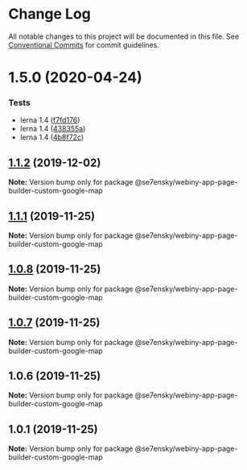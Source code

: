 # Change Log

All notable changes to this project will be documented in this file.
See [Conventional Commits](https://conventionalcommits.org) for commit guidelines.

# 1.5.0 (2020-04-24)


### Tests

* lerna 1.4 ([f7fd176](https://github.com/SE7ENSKY/se7ensky-webiny-plugins/commit/f7fd176e4758f9de38a6399e04392e248448f0a4))
* lerna 1.4 ([438355a](https://github.com/SE7ENSKY/se7ensky-webiny-plugins/commit/438355aad6cecb4a82ead77fd8510c29ce9424ce))
* lerna 1.4 ([4b8f72c](https://github.com/SE7ENSKY/se7ensky-webiny-plugins/commit/4b8f72ceac05a33f7e1958bd5e4a5a7cd0f31fa7))





## [1.1.2](https://github.com/SE7ENSKY/se7ensky-webiny-plugins/compare/@se7ensky/webiny-app-page-builder-custom-google-map@1.1.1...@se7ensky/webiny-app-page-builder-custom-google-map@1.1.2) (2019-12-02)

**Note:** Version bump only for package @se7ensky/webiny-app-page-builder-custom-google-map





## [1.1.1](https://github.com/SE7ENSKY/se7ensky-webiny-plugins/compare/@se7ensky/webiny-app-page-builder-custom-google-map@1.0.8...@se7ensky/webiny-app-page-builder-custom-google-map@1.1.1) (2019-11-25)

**Note:** Version bump only for package @se7ensky/webiny-app-page-builder-custom-google-map





## [1.0.8](https://github.com/SE7ENSKY/se7ensky-webiny-plugins/compare/@se7ensky/webiny-app-page-builder-custom-google-map@1.0.7...@se7ensky/webiny-app-page-builder-custom-google-map@1.0.8) (2019-11-25)

**Note:** Version bump only for package @se7ensky/webiny-app-page-builder-custom-google-map





## [1.0.7](https://github.com/SE7ENSKY/se7ensky-webiny-plugins/compare/@se7ensky/webiny-app-page-builder-custom-google-map@1.0.6...@se7ensky/webiny-app-page-builder-custom-google-map@1.0.7) (2019-11-25)

**Note:** Version bump only for package @se7ensky/webiny-app-page-builder-custom-google-map





## 1.0.6 (2019-11-25)

**Note:** Version bump only for package @se7ensky/webiny-app-page-builder-custom-google-map





## 1.0.1 (2019-11-25)

**Note:** Version bump only for package @se7ensky/webiny-app-page-builder-custom-google-map
